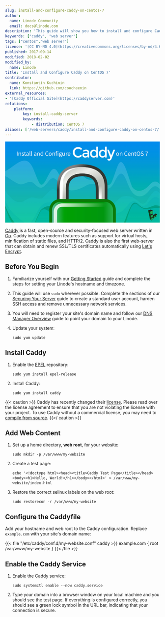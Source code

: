 ```yaml
---
slug: install-and-configure-caddy-on-centos-7
author:
  name: Linode Community
  email: docs@linode.com
description: 'This guide will show you how to install and configure Caddy and run it as a systemd service.'
keywords: ["caddy", "web server"]
tags: ["centos","web server"]
license: '[CC BY-ND 4.0](https://creativecommons.org/licenses/by-nd/4.0)'
published: 2017-09-14
modified: 2018-02-02
modified_by:
  name: Linode
title: 'Install and Configure Caddy on CentOS 7'
contributor:
  name: Konstantin Kuchinin
  link: https://github.com/coocheenin
external_resources:
- '[Caddy Official Site](https://caddyserver.com)'
relations:
    platform:
        key: install-caddy-server
        keywords:
            - distribution: CentOS 7
aliases: ['/web-servers/caddy/install-and-configure-caddy-on-centos-7/']
---
```



![Install Caddy on CentOS](Caddy.jpg)

[Caddy](https://caddyserver.com/) is a fast, open-source and security-focused web server written in [Go](https://golang.org/). Caddy includes modern features such as support for virtual hosts, minification of static files, and HTTP/2. Caddy is also the first web-server that can obtain and renew SSL/TLS certificates automatically using [Let's Encrypt](https://letsencrypt.org/).

## Before You Begin

1.  Familiarize yourself with our [Getting Started](/docs/getting-started) guide and complete the steps for setting your Linode's hostname and timezone.

2.  This guide will use `sudo` wherever possible. Complete the sections of our [Securing Your Server](/docs/security/securing-your-server) guide to create a standard user account, harden SSH access and remove unnecessary network services.

3.  You will need to register your site's domain name and follow our [DNS Manager Overview](/docs/networking/dns/dns-manager-overview#add-records) guide to point your domain to your Linode.

4.  Update your system:

        sudo yum update

## Install Caddy

1.  Enable the [EPEL](https://fedoraproject.org/wiki/EPEL) repository:

        sudo yum install epel-release

2.  Install Caddy:

        sudo yum install caddy

{{< caution >}}
Caddy has recently changed their [license](https://caddyserver.com/products/licenses). Please read over the license agreement to ensure that you are not violating the license with your project. To use Caddy without a commercial license, you may need to [compile from source](/docs/web-servers/caddy/compile-caddy-from-source).
{{</ caution >}}
## Add Web Content

1.  Set up a home directory, **web root**, for your website:

        sudo mkdir -p /var/www/my-website

2.  Create a test page:

        echo '<!doctype html><head><title>Caddy Test Page</title></head><body><h1>Hello, World!</h1></body></html>' > /var/www/my-website/index.html

3.  Restore the correct selinux labels on the web root:

        sudo restorecon -r /var/www/my-website

## Configure the Caddyfile

Add your hostname and web root to the Caddy configuration. Replace `example.com` with your site's domain name:

{{< file "/etc/caddy/conf.d/my-website.conf" caddy >}}
example.com {
root /var/www/my-website
}
{{< /file >}}

## Enable the Caddy Service

1.  Enable the Caddy service:

        sudo systemctl enable --now caddy.service

2.  Type your domain into a browser window on your local machine and you should see the test page. If everything is configured correctly, you should see a green lock symbol in the URL bar, indicating that your connection is secure.

